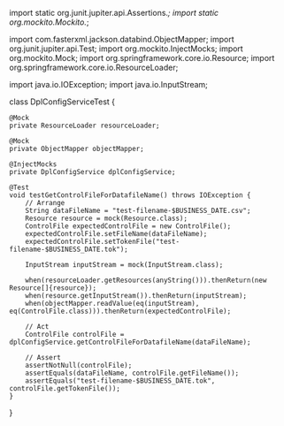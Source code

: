 import static org.junit.jupiter.api.Assertions.*;
import static org.mockito.Mockito.*;

import com.fasterxml.jackson.databind.ObjectMapper;
import org.junit.jupiter.api.Test;
import org.mockito.InjectMocks;
import org.mockito.Mock;
import org.springframework.core.io.Resource;
import org.springframework.core.io.ResourceLoader;

import java.io.IOException;
import java.io.InputStream;

class DplConfigServiceTest {

    @Mock
    private ResourceLoader resourceLoader;

    @Mock
    private ObjectMapper objectMapper;

    @InjectMocks
    private DplConfigService dplConfigService;

    @Test
    void testGetControlFileForDatafileName() throws IOException {
        // Arrange
        String dataFileName = "test-filename-$BUSINESS_DATE.csv";
        Resource resource = mock(Resource.class);
        ControlFile expectedControlFile = new ControlFile();
        expectedControlFile.setFileName(dataFileName);
        expectedControlFile.setTokenFile("test-filename-$BUSINESS_DATE.tok");

        InputStream inputStream = mock(InputStream.class);

        when(resourceLoader.getResources(anyString())).thenReturn(new Resource[]{resource});
        when(resource.getInputStream()).thenReturn(inputStream);
        when(objectMapper.readValue(eq(inputStream), eq(ControlFile.class))).thenReturn(expectedControlFile);

        // Act
        ControlFile controlFile = dplConfigService.getControlFileForDatafileName(dataFileName);

        // Assert
        assertNotNull(controlFile);
        assertEquals(dataFileName, controlFile.getFileName());
        assertEquals("test-filename-$BUSINESS_DATE.tok", controlFile.getTokenFile());
    }
}
